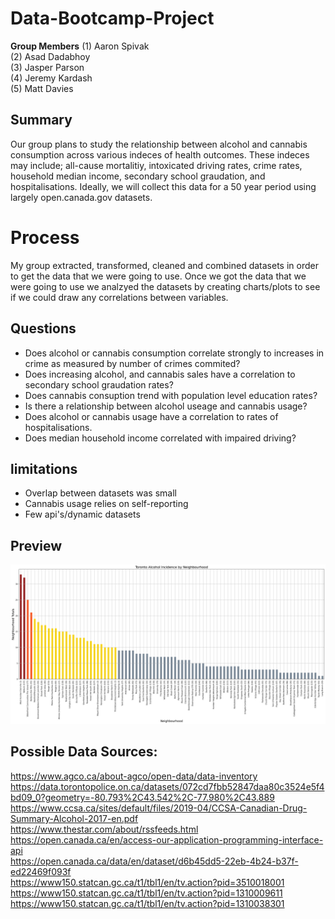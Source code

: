 # Data-Bootcamp-Project

**Group Members**
(1) Aaron Spivak <br>
(2) Asad Dadabhoy <br>
(3) Jasper Parson <br>
(4) Jeremy Kardash <br>
(5) Matt Davies <br>

## Summary
Our group plans to study the relationship between alcohol and cannabis consumption across various indeces of health outcomes. These indeces may include; all-cause mortalitiy, intoxicated driving rates, crime rates, household median income, secondary school graudation, and hospitalisations. Ideally, we will collect this data for a 50 year period using largely open.canada.gov datasets.

# Process
My group extracted, transformed, cleaned and combined datasets in order to get the data that we were going to use. Once we got the data that we were going to use we analzyed the datasets by creating charts/plots to see if we could draw any correlations between variables. 

## Questions
- Does alcohol or cannabis consumption correlate strongly to increases in crime as measured by number of crimes commited?
- Does increasing alcohol, and cannabis sales have a correlation to secondary school graudation rates?
- Does cannabis consuption trend with population level education rates?
- Is there a relationship between alcohol useage and cannabis usage?
- Does alcohol or cannabis usage have a correlation to rates of hospitalisations.
- Does median household income correlated with impaired driving? 

## limitations 
- Overlap between datasets was small
- Cannabis usage relies on self-reporting
- Few api's/dynamic datasets

## Preview
![Preview](Output/Toronto_Cumilative_Alcohol.png)

## Possible Data Sources:
https://www.agco.ca/about-agco/open-data/data-inventory <br>
https://data.torontopolice.on.ca/datasets/072cd7fbb52847daa80c3524e5f4bd09_0?geometry=-80.793%2C43.542%2C-77.980%2C43.889 <br>
https://www.ccsa.ca/sites/default/files/2019-04/CCSA-Canadian-Drug-Summary-Alcohol-2017-en.pdf <br>
https://www.thestar.com/about/rssfeeds.html <br>
https://open.canada.ca/en/access-our-application-programming-interface-api <br>
https://open.canada.ca/data/en/dataset/d6b45dd5-22eb-4b24-b37f-ed22469f093f <br>
https://www150.statcan.gc.ca/t1/tbl1/en/tv.action?pid=3510018001 <br>
https://www150.statcan.gc.ca/t1/tbl1/en/tv.action?pid=1310009611 <br>
https://www150.statcan.gc.ca/t1/tbl1/en/tv.action?pid=1310038301 <br>
